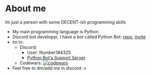 # About me
Im just a person with some DECENT-ish programming skills
- My main programming language is Python
- Discord bot developer, I have a bot called Python Bot: [repo](https://github.com/1randomguyspecial/pythonbot), [invite](https://dsc.gg/python-bot-n1) 
- Im in:
  - Discord:
    - User: Number1#4325
    - [Python Bot's Support Server](https://dsc.gg/python-bot-n1-server)
  - Codewars: [![codewars](https://www.codewars.com/users/1randomguyspecial/badges/small)](https://www.codewars.com/users/1randomguyspecial)
- Feel free to dm/add me in discord :>
